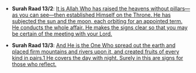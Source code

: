 * __Surah Raad 13/2__: [It is Allah Who has raised the heavens without pillars—as you can see—then established Himself on the Throne. He has subjected the sun and the moon, each orbiting for an appointed term. He conducts the whole affair. He makes the signs clear so that you may be certain of the meeting with your Lord.](https://quran.com/13/2)

* __Surah Raad 13/3__: [And He is the One Who spread out the earth and placed firm mountains and rivers upon it, and created fruits of every kind in pairs.1 He covers the day with night. Surely in this are signs for those who reflect.](https://quran.com/13/3)
